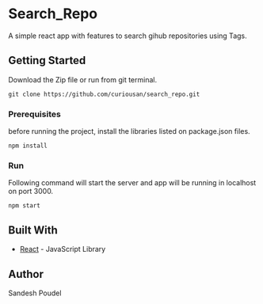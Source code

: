 # Search_Repo

A simple react app with features to search gihub repositories using Tags.

## Getting Started

Download the Zip file or run from git terminal.

```
git clone https://github.com/curiousan/search_repo.git
```

### Prerequisites

before running the project, install the libraries listed on package.json files.

```
npm install
```

### Run
Following command will start the server and app will be running in localhost on port 3000.

```
npm start
```

## Built With

* [React](https://reactjs.org/) - JavaScript Library


## Author

Sandesh Poudel 


